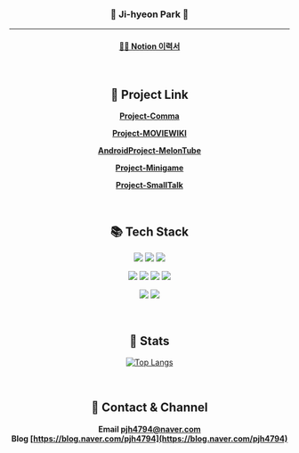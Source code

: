 <div align="center">

### 🐥 Ji-hyeon Park 🐣

<hr>

#### [👩‍💻 Notion 이력서](https://www.notion.so/Jihyeon-Park-7bd1fdaf593248ff85afeca8b250eddb)

</div>

<br>

<div align = "center">

## 🔗 Project Link

**[Project-Comma](https://github.com/log2348/Project-Comma)**

**[Project-MOVIEWIKI](https://github.com/log2348/Project-MOVIEWIKI)**

**[AndroidProject-MelonTube](https://github.com/log2348/AndroidProject-MelonTube)**

**[Project-Minigame](https://github.com/log2348/Project-Minigame)**

**[Project-SmallTalk](https://github.com/log2348/socket_project)**

</div>
<br>


<div align = "center">

## 📚 Tech Stack

<img src="https://img.shields.io/badge/java-007396?style=for-the-badge&logo=java&logoColor=white"> <img src="https://img.shields.io/badge/springboot-6DB33F?style=for-the-badge&logo=springboot&logoColor=white"> <img src="https://img.shields.io/badge/mysql-4479A1?style=for-the-badge&logo=mysql&logoColor=white">

<img src="https://img.shields.io/badge/javascript-F7DF1E?style=for-the-badge&logo=javascript&logoColor=black"> <img src="https://img.shields.io/badge/css-F43059?style=for-the-badge&logo=css3&logoColor=white"> <img src="https://img.shields.io/badge/html5-E34F26?style=for-the-badge&logo=html5&logoColor=white"> <img src="https://img.shields.io/badge/jquery-0769AD?style=for-the-badge&logo=jquery&logoColor=white">

<img src="https://img.shields.io/badge/Android-3DDC84?style=for-the-badge&logo=Android&logoColor=white"> <img src="https://img.shields.io/badge/flutter-02569B?style=for-the-badge&logo=flutter&logoColor=white">

</div>
<br>

<div align = "center">

## 🎯 Stats
[![Top Langs](https://github-readme-stats.vercel.app/api/top-langs/?username=log2348&layout=compact)](https://github.com/log2348/github-readme-stats)

</div>

<br>

<div align = "center">

## 💌 Contact & Channel
**Email [pjh4794@naver.com](pjh4794@naver.com)** <br>
**Blog [https://blog.naver.com/pjh4794](https://blog.naver.com/pjh4794)**
</div>

<br>
